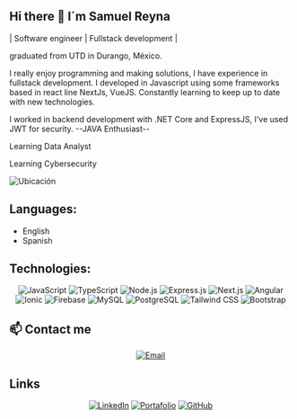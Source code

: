 ## Hi there 👋 I´m Samuel Reyna ##

 | Software engineer | Fullstack development |
 
graduated from UTD in Durango, México.

I really enjoy programming and making solutions, I have experience in fullstack development.
I developed in Javascript using some frameworks based in react line NextJs, VueJS.
Constantly learning to keep up to date with new technologies. 

I worked in backend development with .NET Core and ExpressJS, I've used JWT for security. 
--JAVA Enthusiast--

Learning Data Analyst

Learning Cybersecurity


![Ubicación](https://img.shields.io/badge/Location-México-006847?style=for-the-badge&logo=googlemaps&logoColor=white)

## Languages:

- English
- Spanish

<!--
**Samuelrg03/Samuelrg03** is a ✨ _special_ ✨ repository because its `README.md` (this file) appears on your GitHub profile.   f

Here are some ideas to get you started:

- 🔭 I’m currently working on ...
- 🌱 I’m currently learning ...
- 👯 I’m looking to collaborate on ...
- 🤔 I’m looking for help with ...
- 💬 Ask me about ...
- 📫 How to reach me: ...
- 😄 Pronouns: ...
- ⚡ Fun fact: ...
-->
 ## Technologies:


<div align="center">
  
![JavaScript](https://img.shields.io/badge/-JavaScript-F7DF1E?style=for-the-badge&logo=javascript&logoColor=black)
![TypeScript](https://img.shields.io/badge/-TypeScript-3178C6?style=for-the-badge&logo=typescript&logoColor=white)
![Node.js](https://img.shields.io/badge/-Node.js-339933?style=for-the-badge&logo=nodedotjs&logoColor=white)
![Express.js](https://img.shields.io/badge/-Express.js-000000?style=for-the-badge&logo=express&logoColor=white)
![Next.js](https://img.shields.io/badge/-Next.js-000?style=for-the-badge&logo=nextdotjs)
![Angular](https://img.shields.io/badge/-Angular-DD0031?style=for-the-badge&logo=angular&logoColor=white)
![Ionic](https://img.shields.io/badge/-Ionic-3880FF?style=for-the-badge&logo=ionic&logoColor=white)
![Firebase](https://img.shields.io/badge/-Firebase-FFCA28?style=for-the-badge&logo=firebase&logoColor=black)
![MySQL](https://img.shields.io/badge/-MySQL-4479A1?style=for-the-badge&logo=mysql&logoColor=white)
![PostgreSQL](https://img.shields.io/badge/-PostgreSQL-336791?style=for-the-badge&logo=postgresql&logoColor=white)
![Tailwind CSS](https://img.shields.io/badge/-Tailwind%20CSS-38B2AC?style=for-the-badge&logo=tailwind-css&logoColor=white)
![Bootstrap](https://img.shields.io/badge/-Bootstrap-7952B3?style=for-the-badge&logo=bootstrap&logoColor=white)

</div>

## 📫 Contact me

<div align="center">

[![Email](https://img.shields.io/badge/-samuel.reyna434@gmail.com-D14836?style=for-the-badge&logo=gmail&logoColor=white)](mailto:samuel.reyna434@gmail.com) 


</div>

## Links 

<div align="center">

[![LinkedIn](https://img.shields.io/badge/LinkedIn-0A66C2?style=for-the-badge&logo=linkedin&logoColor=white)](https://www.linkedin.com/in/samuelreyna03/)
[![Portafolio](https://img.shields.io/badge/Portfolio-121212?style=for-the-badge&logo=netlify&logoColor=00C7B7)](https://samuelrgportfolio.netlify.app/)
[![GitHub](https://img.shields.io/badge/Samuelrg03-181717?style=for-the-badge&logo=github&logoColor=white)](https://github.com/Samuelrg03)

 </div>
